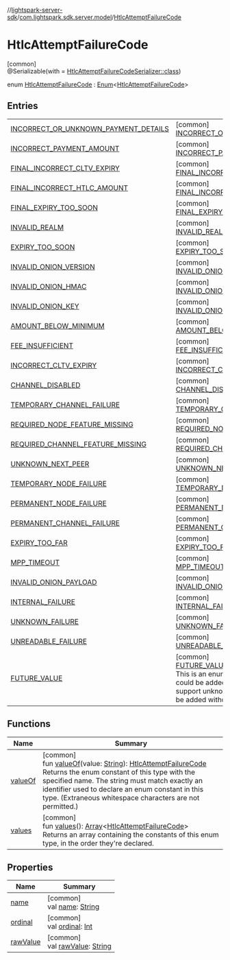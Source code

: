 //[lightspark-server-sdk](../../../index.md)/[com.lightspark.sdk.server.model](../index.md)/[HtlcAttemptFailureCode](index.md)

# HtlcAttemptFailureCode

[common]\
@Serializable(with = [HtlcAttemptFailureCodeSerializer::class](../-htlc-attempt-failure-code-serializer/index.md))

enum [HtlcAttemptFailureCode](index.md) : [Enum](https://kotlinlang.org/api/latest/jvm/stdlib/kotlin/-enum/index.html)&lt;[HtlcAttemptFailureCode](index.md)&gt;

## Entries

| | |
|---|---|
| [INCORRECT_OR_UNKNOWN_PAYMENT_DETAILS](-i-n-c-o-r-r-e-c-t_-o-r_-u-n-k-n-o-w-n_-p-a-y-m-e-n-t_-d-e-t-a-i-l-s/index.md) | [common]<br>[INCORRECT_OR_UNKNOWN_PAYMENT_DETAILS](-i-n-c-o-r-r-e-c-t_-o-r_-u-n-k-n-o-w-n_-p-a-y-m-e-n-t_-d-e-t-a-i-l-s/index.md) |
| [INCORRECT_PAYMENT_AMOUNT](-i-n-c-o-r-r-e-c-t_-p-a-y-m-e-n-t_-a-m-o-u-n-t/index.md) | [common]<br>[INCORRECT_PAYMENT_AMOUNT](-i-n-c-o-r-r-e-c-t_-p-a-y-m-e-n-t_-a-m-o-u-n-t/index.md) |
| [FINAL_INCORRECT_CLTV_EXPIRY](-f-i-n-a-l_-i-n-c-o-r-r-e-c-t_-c-l-t-v_-e-x-p-i-r-y/index.md) | [common]<br>[FINAL_INCORRECT_CLTV_EXPIRY](-f-i-n-a-l_-i-n-c-o-r-r-e-c-t_-c-l-t-v_-e-x-p-i-r-y/index.md) |
| [FINAL_INCORRECT_HTLC_AMOUNT](-f-i-n-a-l_-i-n-c-o-r-r-e-c-t_-h-t-l-c_-a-m-o-u-n-t/index.md) | [common]<br>[FINAL_INCORRECT_HTLC_AMOUNT](-f-i-n-a-l_-i-n-c-o-r-r-e-c-t_-h-t-l-c_-a-m-o-u-n-t/index.md) |
| [FINAL_EXPIRY_TOO_SOON](-f-i-n-a-l_-e-x-p-i-r-y_-t-o-o_-s-o-o-n/index.md) | [common]<br>[FINAL_EXPIRY_TOO_SOON](-f-i-n-a-l_-e-x-p-i-r-y_-t-o-o_-s-o-o-n/index.md) |
| [INVALID_REALM](-i-n-v-a-l-i-d_-r-e-a-l-m/index.md) | [common]<br>[INVALID_REALM](-i-n-v-a-l-i-d_-r-e-a-l-m/index.md) |
| [EXPIRY_TOO_SOON](-e-x-p-i-r-y_-t-o-o_-s-o-o-n/index.md) | [common]<br>[EXPIRY_TOO_SOON](-e-x-p-i-r-y_-t-o-o_-s-o-o-n/index.md) |
| [INVALID_ONION_VERSION](-i-n-v-a-l-i-d_-o-n-i-o-n_-v-e-r-s-i-o-n/index.md) | [common]<br>[INVALID_ONION_VERSION](-i-n-v-a-l-i-d_-o-n-i-o-n_-v-e-r-s-i-o-n/index.md) |
| [INVALID_ONION_HMAC](-i-n-v-a-l-i-d_-o-n-i-o-n_-h-m-a-c/index.md) | [common]<br>[INVALID_ONION_HMAC](-i-n-v-a-l-i-d_-o-n-i-o-n_-h-m-a-c/index.md) |
| [INVALID_ONION_KEY](-i-n-v-a-l-i-d_-o-n-i-o-n_-k-e-y/index.md) | [common]<br>[INVALID_ONION_KEY](-i-n-v-a-l-i-d_-o-n-i-o-n_-k-e-y/index.md) |
| [AMOUNT_BELOW_MINIMUM](-a-m-o-u-n-t_-b-e-l-o-w_-m-i-n-i-m-u-m/index.md) | [common]<br>[AMOUNT_BELOW_MINIMUM](-a-m-o-u-n-t_-b-e-l-o-w_-m-i-n-i-m-u-m/index.md) |
| [FEE_INSUFFICIENT](-f-e-e_-i-n-s-u-f-f-i-c-i-e-n-t/index.md) | [common]<br>[FEE_INSUFFICIENT](-f-e-e_-i-n-s-u-f-f-i-c-i-e-n-t/index.md) |
| [INCORRECT_CLTV_EXPIRY](-i-n-c-o-r-r-e-c-t_-c-l-t-v_-e-x-p-i-r-y/index.md) | [common]<br>[INCORRECT_CLTV_EXPIRY](-i-n-c-o-r-r-e-c-t_-c-l-t-v_-e-x-p-i-r-y/index.md) |
| [CHANNEL_DISABLED](-c-h-a-n-n-e-l_-d-i-s-a-b-l-e-d/index.md) | [common]<br>[CHANNEL_DISABLED](-c-h-a-n-n-e-l_-d-i-s-a-b-l-e-d/index.md) |
| [TEMPORARY_CHANNEL_FAILURE](-t-e-m-p-o-r-a-r-y_-c-h-a-n-n-e-l_-f-a-i-l-u-r-e/index.md) | [common]<br>[TEMPORARY_CHANNEL_FAILURE](-t-e-m-p-o-r-a-r-y_-c-h-a-n-n-e-l_-f-a-i-l-u-r-e/index.md) |
| [REQUIRED_NODE_FEATURE_MISSING](-r-e-q-u-i-r-e-d_-n-o-d-e_-f-e-a-t-u-r-e_-m-i-s-s-i-n-g/index.md) | [common]<br>[REQUIRED_NODE_FEATURE_MISSING](-r-e-q-u-i-r-e-d_-n-o-d-e_-f-e-a-t-u-r-e_-m-i-s-s-i-n-g/index.md) |
| [REQUIRED_CHANNEL_FEATURE_MISSING](-r-e-q-u-i-r-e-d_-c-h-a-n-n-e-l_-f-e-a-t-u-r-e_-m-i-s-s-i-n-g/index.md) | [common]<br>[REQUIRED_CHANNEL_FEATURE_MISSING](-r-e-q-u-i-r-e-d_-c-h-a-n-n-e-l_-f-e-a-t-u-r-e_-m-i-s-s-i-n-g/index.md) |
| [UNKNOWN_NEXT_PEER](-u-n-k-n-o-w-n_-n-e-x-t_-p-e-e-r/index.md) | [common]<br>[UNKNOWN_NEXT_PEER](-u-n-k-n-o-w-n_-n-e-x-t_-p-e-e-r/index.md) |
| [TEMPORARY_NODE_FAILURE](-t-e-m-p-o-r-a-r-y_-n-o-d-e_-f-a-i-l-u-r-e/index.md) | [common]<br>[TEMPORARY_NODE_FAILURE](-t-e-m-p-o-r-a-r-y_-n-o-d-e_-f-a-i-l-u-r-e/index.md) |
| [PERMANENT_NODE_FAILURE](-p-e-r-m-a-n-e-n-t_-n-o-d-e_-f-a-i-l-u-r-e/index.md) | [common]<br>[PERMANENT_NODE_FAILURE](-p-e-r-m-a-n-e-n-t_-n-o-d-e_-f-a-i-l-u-r-e/index.md) |
| [PERMANENT_CHANNEL_FAILURE](-p-e-r-m-a-n-e-n-t_-c-h-a-n-n-e-l_-f-a-i-l-u-r-e/index.md) | [common]<br>[PERMANENT_CHANNEL_FAILURE](-p-e-r-m-a-n-e-n-t_-c-h-a-n-n-e-l_-f-a-i-l-u-r-e/index.md) |
| [EXPIRY_TOO_FAR](-e-x-p-i-r-y_-t-o-o_-f-a-r/index.md) | [common]<br>[EXPIRY_TOO_FAR](-e-x-p-i-r-y_-t-o-o_-f-a-r/index.md) |
| [MPP_TIMEOUT](-m-p-p_-t-i-m-e-o-u-t/index.md) | [common]<br>[MPP_TIMEOUT](-m-p-p_-t-i-m-e-o-u-t/index.md) |
| [INVALID_ONION_PAYLOAD](-i-n-v-a-l-i-d_-o-n-i-o-n_-p-a-y-l-o-a-d/index.md) | [common]<br>[INVALID_ONION_PAYLOAD](-i-n-v-a-l-i-d_-o-n-i-o-n_-p-a-y-l-o-a-d/index.md) |
| [INTERNAL_FAILURE](-i-n-t-e-r-n-a-l_-f-a-i-l-u-r-e/index.md) | [common]<br>[INTERNAL_FAILURE](-i-n-t-e-r-n-a-l_-f-a-i-l-u-r-e/index.md) |
| [UNKNOWN_FAILURE](-u-n-k-n-o-w-n_-f-a-i-l-u-r-e/index.md) | [common]<br>[UNKNOWN_FAILURE](-u-n-k-n-o-w-n_-f-a-i-l-u-r-e/index.md) |
| [UNREADABLE_FAILURE](-u-n-r-e-a-d-a-b-l-e_-f-a-i-l-u-r-e/index.md) | [common]<br>[UNREADABLE_FAILURE](-u-n-r-e-a-d-a-b-l-e_-f-a-i-l-u-r-e/index.md) |
| [FUTURE_VALUE](-f-u-t-u-r-e_-v-a-l-u-e/index.md) | [common]<br>[FUTURE_VALUE](-f-u-t-u-r-e_-v-a-l-u-e/index.md)<br>This is an enum value that represents values that could be added in the future. Clients should support unknown values as more of them could be added without notice. |

## Functions

| Name | Summary |
|---|---|
| [valueOf](value-of.md) | [common]<br>fun [valueOf](value-of.md)(value: [String](https://kotlinlang.org/api/latest/jvm/stdlib/kotlin/-string/index.html)): [HtlcAttemptFailureCode](index.md)<br>Returns the enum constant of this type with the specified name. The string must match exactly an identifier used to declare an enum constant in this type. (Extraneous whitespace characters are not permitted.) |
| [values](values.md) | [common]<br>fun [values](values.md)(): [Array](https://kotlinlang.org/api/latest/jvm/stdlib/kotlin/-array/index.html)&lt;[HtlcAttemptFailureCode](index.md)&gt;<br>Returns an array containing the constants of this enum type, in the order they're declared. |

## Properties

| Name | Summary |
|---|---|
| [name](../-withdrawal-request-status/-f-u-t-u-r-e_-v-a-l-u-e/index.md#-372974862%2FProperties%2F-1086033721) | [common]<br>val [name](../-withdrawal-request-status/-f-u-t-u-r-e_-v-a-l-u-e/index.md#-372974862%2FProperties%2F-1086033721): [String](https://kotlinlang.org/api/latest/jvm/stdlib/kotlin/-string/index.html) |
| [ordinal](../-withdrawal-request-status/-f-u-t-u-r-e_-v-a-l-u-e/index.md#-739389684%2FProperties%2F-1086033721) | [common]<br>val [ordinal](../-withdrawal-request-status/-f-u-t-u-r-e_-v-a-l-u-e/index.md#-739389684%2FProperties%2F-1086033721): [Int](https://kotlinlang.org/api/latest/jvm/stdlib/kotlin/-int/index.html) |
| [rawValue](raw-value.md) | [common]<br>val [rawValue](raw-value.md): [String](https://kotlinlang.org/api/latest/jvm/stdlib/kotlin/-string/index.html) |
